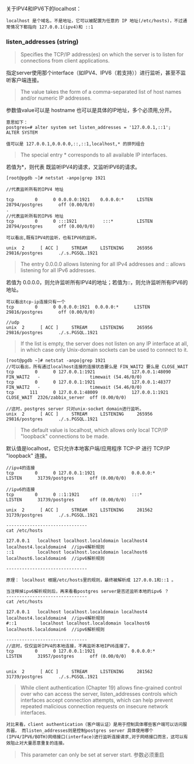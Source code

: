 关于IPV4和IPV6下的localhost：

`localhost 是个域名，不是地址，它可以被配置为任意的 IP 地址(/etc/hosts)，不过通常情况下都指向 127.0.0.1(ipv4)和 ::1`

### listen_addresses (string)



>Specifies the TCP/IP address(es) on which the server is to listen for connections from client applications. 

指定server使用那个interface（如IPV4、IPV6（若支持））进行监听，甚至不监听客户端连接。

>The value takes the form of a comma-separated list of host names and/or numeric IP addresses.

参数值value可以是 hostname 也可以是具体的IP地址，多个必须用,分开。

```
意思如下：
postgres=# alter system set listen_addresses = '127.0.0.1,::1';
ALTER SYSTEM

值可以是 127.0.0.1,0.0.0.0,::,::1,localhost,* 的排列组合
```


>The special entry * corresponds to all available IP interfaces. 

若值为*，则代表 既监听IPV4的请求，又监听IPV6的请求。

```
[root@pgdb ~]# netstat -anpo|grep 1921

//代表监听所有的IPV4 地址

tcp        0      0 0.0.0.0:1921    0.0.0.0:*     LISTEN      28794/postgres      off (0.00/0/0)
.
//代表监听所有的IPV6 地址
tcp        0      0 :::1921          :::*         LISTEN      28794/postgres      off (0.00/0/0)

可以看出,既有IPV4的监听，也有IPV6的监听。

unix  2      [ ACC ]     STREAM     LISTENING     265956 29816/postgres      ./.s.PGSQL.1921
```

>The entry 0.0.0.0 allows listening for all IPv4 addresses and :: allows listening for all IPv6 addresses.

若值为 0.0.0.0，则允许监听所有IPV4的地址；若值为::，则允许监听所有IPV6的地址。

```
可以看出tcp-ip连接只有一个
tcp        0      0 0.0.0.0:1921  0.0.0.0:*      LISTEN      29816/postgres      off (0.00/0/0)

//udp
unix  2      [ ACC ]     STREAM     LISTENING     265956 29816/postgres      ./.s.PGSQL.1921
```


>If the list is empty, the server does not listen on any IP interface at all, in which case only Unix-domain sockets can be used to connect to it.

```
[root@pgdb ~]# netstat -anpo|grep 1921
//可以看出，所有通过localhost连接的连接状态要么是 FIN_WAIT2 要么是 CLOSE_WAIT
tcp        0      0 127.0.0.1:1921              127.0.0.1:48090             FIN_WAIT2   -                   timewait (54.46/0/0)
tcp        0      0 127.0.0.1:1921              127.0.0.1:48377             FIN_WAIT2   -                   timewait (54.46/0/0)
tcp      111      0 127.0.0.1:48009             127.0.0.1:1921              CLOSE_WAIT  2326/zabbix_server  off (0.00/0/0)

//这时，postgres server 只对unix-socket domain进行监听。
unix  2      [ ACC ]     STREAM     LISTENING     265956 29816/postgres      ./.s.PGSQL.1921
```

>The default value is localhost, which allows only local TCP/IP "loopback" connections to be made. 

默认值是localhost，它只允许本地客户端/应用程序 TCP-IP 进行 TCP/IP "loopback" 连接。

```
//ipv4的连接
tcp        0      0 127.0.0.1:1921              0.0.0.0:*                   LISTEN      31739/postgres      off (0.00/0/0)

//ipv6的连接
tcp        0      0 ::1:1921                    :::*                        LISTEN      31739/postgres      off (0.00/0/0)

unix  2      [ ACC ]     STREAM     LISTENING     281562 31739/postgres      ./.s.PGSQL.1921

-------------------------------
cat /etc/hosts

127.0.0.1   localhost localhost.localdomain localhost4 localhost4.localdomain4  //ipv4解析规则
::1         localhost localhost.localdomain localhost6 localhost6.localdomain6  //ipv6解析规则

-------------------------------

原理： localhost 根据/etc/hosts里的规则，最终被解析成 127.0.0.1和::1 。

当注释掉ipv6解析规则后，再来看看postgres server是否还监听本地的ipv6 ？
-------------------------------
cat /etc/hosts

127.0.0.1   localhost localhost.localdomain localhost4 localhost4.localdomain4  //ipv4解析规则
#::1         localhost localhost.localdomain localhost6 localhost6.localdomain6  //ipv6解析规则

-------------------------------
//这时，仅仅监听IPV4的本地连接，不再监听本地IPV6连接了。
tcp        0      0 127.0.0.1:1921              0.0.0.0:*                   LISTEN      31957/postgres      off (0.00/0/0)


unix  2      [ ACC ]     STREAM     LISTENING     281562 31739/postgres      ./.s.PGSQL.1921
```

>While client authentication (Chapter 19) allows fine-grained control over who can access the server, 
listen_addresses controls which interfaces accept connection attempts, which can help prevent repeated malicious connection requests on insecure network interfaces. 

`对比来看，client authentication（客户端认证）是用于控制具体哪些客户端可以访问服务器，
而listen_addresses则是控制postgres server 具体使用哪个(IPV4/IPV6/BOTH)网络接口(interface)进行监听连接请求,对于网络接口而言，这可以有效阻止对大量恶意重复的连接。`


>This parameter can only be set at server start.
参数必须重启

